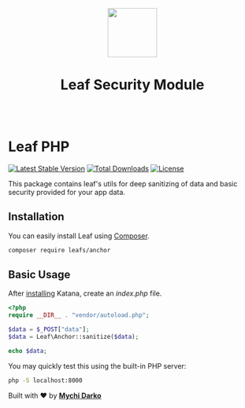 <!-- markdownlint-disable no-inline-html -->
<p align="center">
  <br><br>
  <img src="https://leaf-docs.netlify.app/images/logo.png" height="100"/>
  <h1 align="center">Leaf Security Module</h1>
  <br><br>
</p>

# Leaf PHP

[![Latest Stable Version](https://poser.pugx.org/leafs/anchor/v/stable)](https://packagist.org/packages/leafs/anchor)
[![Total Downloads](https://poser.pugx.org/leafs/anchor/downloads)](https://packagist.org/packages/leafs/anchor)
[![License](https://poser.pugx.org/leafs/anchor/license)](https://packagist.org/packages/leafs/anchor)

This package contains leaf's utils for deep sanitizing of data and basic security provided for your app data.

## Installation

You can easily install Leaf using [Composer](https://getcomposer.org/).

```bash
composer require leafs/anchor
```

## Basic Usage

After [installing](#installation) Katana, create an _index.php_ file.

```php
<?php
require __DIR__ . "vendor/autoload.php";

$data = $_POST["data"];
$data = Leaf\Anchor::sanitize($data);

echo $data;
```

You may quickly test this using the built-in PHP server:

```bash
php -S localhost:8000
```

Built with ❤ by [**Mychi Darko**](https://mychi.netlify.app)
